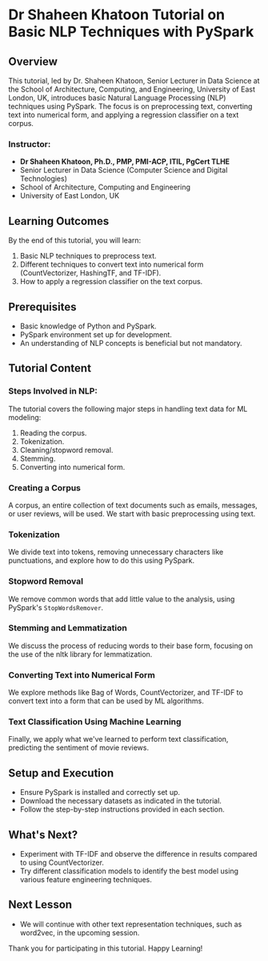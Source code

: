 # Dr Shaheen Khatoon Tutorial on Basic NLP Techniques with PySpark

## Overview
This tutorial, led by Dr. Shaheen Khatoon, Senior Lecturer in Data Science at the School of Architecture, Computing, and Engineering, University of East London, UK, introduces basic Natural Language Processing (NLP) techniques using PySpark. The focus is on preprocessing text, converting text into numerical form, and applying a regression classifier on a text corpus.

### Instructor:
- **Dr Shaheen Khatoon, Ph.D., PMP, PMI-ACP, ITIL, PgCert TLHE**
- Senior Lecturer in Data Science (Computer Science and Digital Technologies)
- School of Architecture, Computing and Engineering
- University of East London, UK

## Learning Outcomes
By the end of this tutorial, you will learn:
1. Basic NLP techniques to preprocess text.
2. Different techniques to convert text into numerical form (CountVectorizer, HashingTF, and TF-IDF).
3. How to apply a regression classifier on the text corpus.

## Prerequisites
- Basic knowledge of Python and PySpark.
- PySpark environment set up for development.
- An understanding of NLP concepts is beneficial but not mandatory.

## Tutorial Content

### Steps Involved in NLP:
The tutorial covers the following major steps in handling text data for ML modeling:
1. Reading the corpus.
2. Tokenization.
3. Cleaning/stopword removal.
4. Stemming.
5. Converting into numerical form.

### Creating a Corpus
A corpus, an entire collection of text documents such as emails, messages, or user reviews, will be used. We start with basic preprocessing using text.

### Tokenization
We divide text into tokens, removing unnecessary characters like punctuations, and explore how to do this using PySpark.

### Stopword Removal
We remove common words that add little value to the analysis, using PySpark's `StopWordsRemover`.

### Stemming and Lemmatization
We discuss the process of reducing words to their base form, focusing on the use of the nltk library for lemmatization.

### Converting Text into Numerical Form
We explore methods like Bag of Words, CountVectorizer, and TF-IDF to convert text into a form that can be used by ML algorithms.

### Text Classification Using Machine Learning
Finally, we apply what we've learned to perform text classification, predicting the sentiment of movie reviews.

## Setup and Execution
- Ensure PySpark is installed and correctly set up.
- Download the necessary datasets as indicated in the tutorial.
- Follow the step-by-step instructions provided in each section.

## What's Next?
- Experiment with TF-IDF and observe the difference in results compared to using CountVectorizer.
- Try different classification models to identify the best model using various feature engineering techniques.

## Next Lesson
- We will continue with other text representation techniques, such as word2vec, in the upcoming session.

Thank you for participating in this tutorial. Happy Learning!
